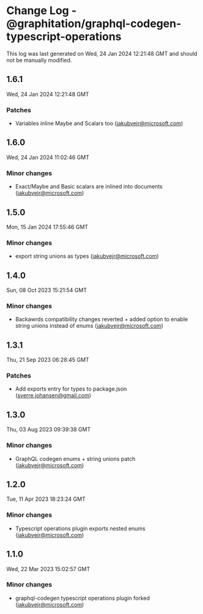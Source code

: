 # Change Log - @graphitation/graphql-codegen-typescript-operations

This log was last generated on Wed, 24 Jan 2024 12:21:48 GMT and should not be manually modified.

<!-- Start content -->

## 1.6.1

Wed, 24 Jan 2024 12:21:48 GMT

### Patches

- Variables inline Maybe and Scalars too (jakubvejr@microsoft.com)

## 1.6.0

Wed, 24 Jan 2024 11:02:46 GMT

### Minor changes

- Exact/Maybe and Basic scalars are inlined into documents (jakubvejr@microsoft.com)

## 1.5.0

Mon, 15 Jan 2024 17:55:46 GMT

### Minor changes

- export string unions as types (jakubvejr@microsoft.com)

## 1.4.0

Sun, 08 Oct 2023 15:21:54 GMT

### Minor changes

- Backawrds compatibility changes reverted + added option to enable string unions instead of enums (jakubvejr@microsoft.com)

## 1.3.1

Thu, 21 Sep 2023 06:28:45 GMT

### Patches

- Add exports entry for types to package.json (sverre.johansen@gmail.com)

## 1.3.0

Thu, 03 Aug 2023 09:39:38 GMT

### Minor changes

- GraphQL codegen enums + string unions patch (jakubvejr@microsoft.com)

## 1.2.0

Tue, 11 Apr 2023 18:23:24 GMT

### Minor changes

- Typescript operations plugin exports nested enums (jakubvejr@microsoft.com)

## 1.1.0

Wed, 22 Mar 2023 15:02:57 GMT

### Minor changes

- graphql-codegen typescript operations plugin forked (jakubvejr@microsoft.com)
